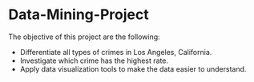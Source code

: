 # Data-Mining-Project
The objective of this project are the following:
- Differentiate all types of crimes in Los Angeles, California.
- Investigate which crime has the highest rate.
- Apply data visualization tools to make the data easier to understand.
